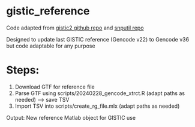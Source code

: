 # gistic_reference

Code adapted from [gistic2 github repo](https://github.com/broadinstitute/gistic2/blob/26c590bd3330aafa27618ef3eb4b8d9b301f06b7/refgenes/Gencode.v22.170324/create_rg_file_170323.m#L4) and [snputil repo](https://github.com/broadinstitute/snputil)

Designed to update last GISTIC reference (Gencode v22) to Gencode v36 but code adaptable for any purpose

# Steps:
1. Download GTF for reference file
2. Parse GTF using scripts/20240228_gencode_xtrct.R (adapt paths as needed) --> save TSV
3. Import TSV into scripts/create_rg_file.mlx (adapt paths as needed)

Output: New reference Matlab object for GISTIC use
